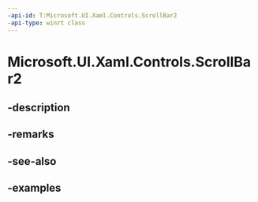 ```yaml
---
-api-id: T:Microsoft.UI.Xaml.Controls.ScrollBar2
-api-type: winrt class
---
```


<!-- Class syntax.
public class ScrollBar2 : FrameworkElement, FrameworkElement
-->

# Microsoft.UI.Xaml.Controls.ScrollBar2

## -description

## -remarks

## -see-also

## -examples

